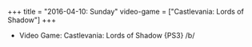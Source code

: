 +++
title = "2016-04-10: Sunday"
video-game = ["Castlevania: Lords of Shadow"]
+++


* Video Game: Castlevania: Lords of Shadow {PS3} /b/
